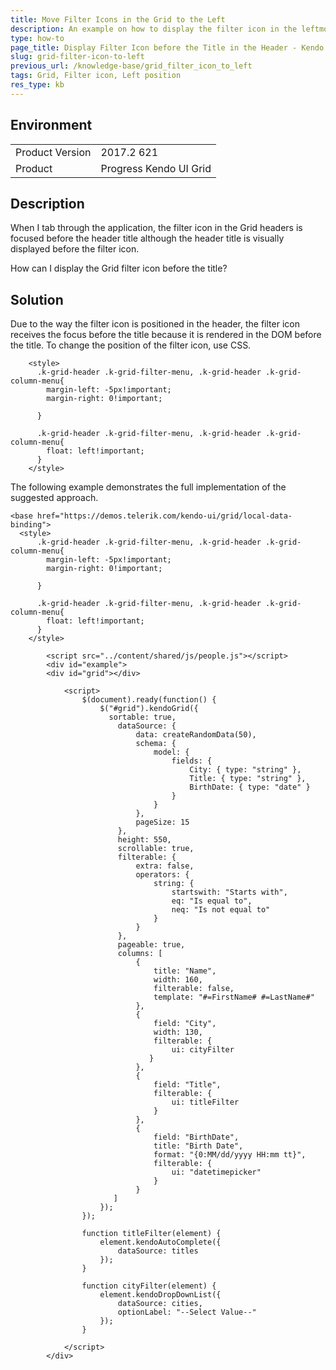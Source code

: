 ```yaml
---
title: Move Filter Icons in the Grid to the Left
description: An example on how to display the filter icon in the leftmost position of the Kendo UI Grid header.
type: how-to
page_title: Display Filter Icon before the Title in the Header - Kendo UI Grid for jQuery
slug: grid-filter-icon-to-left
previous_url: /knowledge-base/grid_filter_icon_to_left
tags: Grid, Filter icon, Left position
res_type: kb
---
```


## Environment

<table>
	<tr>
		<td>Product Version</td>
		<td>2017.2 621</td>
	</tr>
	<tr>
		<td>Product</td>
		<td>Progress Kendo UI Grid</td>
	</tr>
</table>


## Description

When I tab through the application, the filter icon in the Grid headers is focused before the header title although the header title is visually displayed before the filter icon.

How can I display the Grid filter icon before the title?

## Solution

Due to the way the filter icon is positioned in the header, the filter icon receives the focus before the title because it is rendered in the DOM before the title. To change the position of the filter icon, use CSS.

```dojo
	<style>
	  .k-grid-header .k-grid-filter-menu, .k-grid-header .k-grid-column-menu{
		margin-left: -5px!important;
		margin-right: 0!important;

	  }

	  .k-grid-header .k-grid-filter-menu, .k-grid-header .k-grid-column-menu{
		float: left!important;
	  }
	</style>
```

The following example demonstrates the full implementation of the suggested approach.

```dojo
<base href="https://demos.telerik.com/kendo-ui/grid/local-data-binding">
  <style>
      .k-grid-header .k-grid-filter-menu, .k-grid-header .k-grid-column-menu{
        margin-left: -5px!important;
        margin-right: 0!important;

      }

      .k-grid-header .k-grid-filter-menu, .k-grid-header .k-grid-column-menu{
        float: left!important;
      }
    </style>

        <script src="../content/shared/js/people.js"></script>
        <div id="example">
        <div id="grid"></div>

            <script>
                $(document).ready(function() {
                    $("#grid").kendoGrid({
                      sortable: true,
                        dataSource: {
                            data: createRandomData(50),
                            schema: {
                                model: {
                                    fields: {
                                        City: { type: "string" },
                                        Title: { type: "string" },
                                        BirthDate: { type: "date" }
                                    }
                                }
                            },
                            pageSize: 15
                        },
                        height: 550,
                        scrollable: true,
                        filterable: {
                            extra: false,
                            operators: {
                                string: {
                                    startswith: "Starts with",
                                    eq: "Is equal to",
                                    neq: "Is not equal to"
                                }
                            }
                        },
                        pageable: true,
                        columns: [
                            {
                                title: "Name",
                                width: 160,
                                filterable: false,
                                template: "#=FirstName# #=LastName#"
                            },
                            {
                                field: "City",
                                width: 130,
                                filterable: {
                                    ui: cityFilter
                               }
                            },
                            {
                                field: "Title",
                                filterable: {
                                    ui: titleFilter
                                }
                            },
                            {
                                field: "BirthDate",
                                title: "Birth Date",
                                format: "{0:MM/dd/yyyy HH:mm tt}",
                                filterable: {
                                    ui: "datetimepicker"
                                }
                            }
                       ]
                    });
                });

                function titleFilter(element) {
                    element.kendoAutoComplete({
                        dataSource: titles
                    });
                }

                function cityFilter(element) {
                    element.kendoDropDownList({
                        dataSource: cities,
                        optionLabel: "--Select Value--"
                    });
                }

            </script>
        </div>
```
